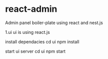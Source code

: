 # react-admin

Admin panel boiler-plate using react and nest.js

1.ui
  ui is using react.js

install dependacies
  cd ui
  npm install
  
start ui server
  cd ui
  npm start
